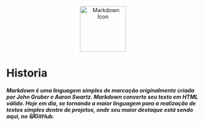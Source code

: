<p align="center">
  <img src="https://cdn0.iconfinder.com/data/icons/octicons/1024/markdown-512.png" alt="Markdown Icon" width="120px" height="120px">
</p>

# Historia
##### **Markdown** é uma linguagem simples de marcação originalmente criada por John Gruber e Aaron Swartz. Markdown converte seu texto em HTML válido. Hoje em dia, se tornando a maior linguagem para a realização de textos simples dentro de projetos, onde seu maior destaque está sendo aqui, no 🐱GitHub.
